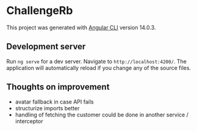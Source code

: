 # ChallengeRb

This project was generated with [Angular CLI](https://github.com/angular/angular-cli) version 14.0.3.

## Development server

Run `ng serve` for a dev server. Navigate to `http://localhost:4200/`. The application will automatically reload if you change any of the source files.

## Thoughts on improvement 

- avatar fallback in case API fails
- structurize imports better
- handling of fetching the customer could be done in another service / interceptor


